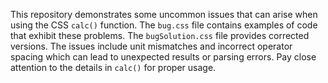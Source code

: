 This repository demonstrates some uncommon issues that can arise when using the CSS `calc()` function.  The `bug.css` file contains examples of code that exhibit these problems. The `bugSolution.css` file provides corrected versions.  The issues include unit mismatches and incorrect operator spacing which can lead to unexpected results or parsing errors. Pay close attention to the details in `calc()` for proper usage.